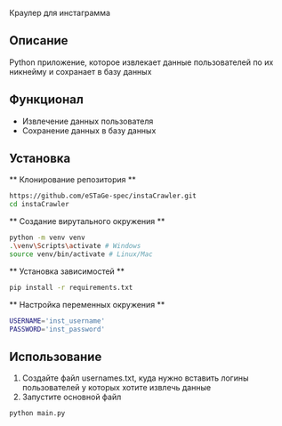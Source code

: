 Краулер для инстаграмма

## Описание
Python приложение, которое извлекает данные пользователей по их никнейму и сохранает в базу данных

## Функционал
- Извлечение данных пользователя 
- Сохранение данных в базу данных

## Установка
** Клонирование репозитория **
```bash
https://github.com/eSTaGe-spec/instaCrawler.git
cd instaCrawler
```

** Создание вирутального окружения **
```bash
python -m venv venv
.\venv\Scripts\activate # Windows
source venv/bin/activate # Linux/Mac
```

** Установка зависимостей **
```bash
pip install -r requirements.txt
```

** Настройка переменных окружения **
```bash
USERNAME='inst_username'
PASSWORD='inst_password'
```

## Использование
1) Создайте файл usernames.txt, куда нужно вставить логины пользователей у которых хотите извлечь данные
2) Запустите основной файл
```bash
python main.py
```
